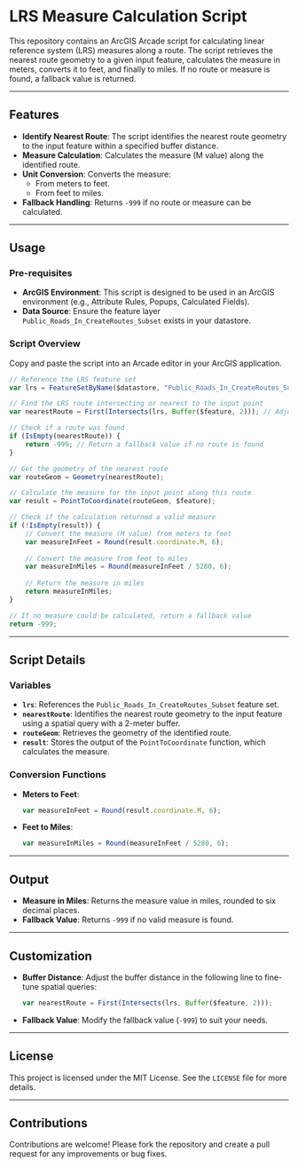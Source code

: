 # LRS Measure Calculation Script

This repository contains an ArcGIS Arcade script for calculating linear reference system (LRS) measures along a route. The script retrieves the nearest route geometry to a given input feature, calculates the measure in meters, converts it to feet, and finally to miles. If no route or measure is found, a fallback value is returned.

---

## Features
- **Identify Nearest Route**: The script identifies the nearest route geometry to the input feature within a specified buffer distance.
- **Measure Calculation**: Calculates the measure (M value) along the identified route.
- **Unit Conversion**: Converts the measure:
  - From meters to feet.
  - From feet to miles.
- **Fallback Handling**: Returns `-999` if no route or measure can be calculated.

---

## Usage

### Pre-requisites
- **ArcGIS Environment**: This script is designed to be used in an ArcGIS environment (e.g., Attribute Rules, Popups, Calculated Fields).
- **Data Source**: Ensure the feature layer `Public_Roads_In_CreateRoutes_Subset` exists in your datastore.

### Script Overview
Copy and paste the script into an Arcade editor in your ArcGIS application.

```javascript
// Reference the LRS feature set
var lrs = FeatureSetByName($datastore, "Public_Roads_In_CreateRoutes_Subset");

// Find the LRS route intersecting or nearest to the input point
var nearestRoute = First(Intersects(lrs, Buffer($feature, 2))); // Adjust buffer distance if necessary

// Check if a route was found
if (IsEmpty(nearestRoute)) {
    return -999; // Return a fallback value if no route is found
}

// Get the geometry of the nearest route
var routeGeom = Geometry(nearestRoute);

// Calculate the measure for the input point along this route
var result = PointToCoordinate(routeGeom, $feature);

// Check if the calculation returned a valid measure
if (!IsEmpty(result)) {
    // Convert the measure (M value) from meters to feet
    var measureInFeet = Round(result.coordinate.M, 6);
    
    // Convert the measure from feet to miles
    var measureInMiles = Round(measureInFeet / 5280, 6);
    
    // Return the measure in miles
    return measureInMiles;
}

// If no measure could be calculated, return a fallback value
return -999;
```

---

## Script Details

### Variables
- **`lrs`**: References the `Public_Roads_In_CreateRoutes_Subset` feature set.
- **`nearestRoute`**: Identifies the nearest route geometry to the input feature using a spatial query with a 2-meter buffer.
- **`routeGeom`**: Retrieves the geometry of the identified route.
- **`result`**: Stores the output of the `PointToCoordinate` function, which calculates the measure.

### Conversion Functions
- **Meters to Feet**:
  ```javascript
  var measureInFeet = Round(result.coordinate.M, 6);
  ```
- **Feet to Miles**:
  ```javascript
  var measureInMiles = Round(measureInFeet / 5280, 6);
  ```

---

## Output
- **Measure in Miles**: Returns the measure value in miles, rounded to six decimal places.
- **Fallback Value**: Returns `-999` if no valid measure is found.

---

## Customization
- **Buffer Distance**: Adjust the buffer distance in the following line to fine-tune spatial queries:
  ```javascript
  var nearestRoute = First(Intersects(lrs, Buffer($feature, 2)));
  ```
- **Fallback Value**: Modify the fallback value (`-999`) to suit your needs.

---

## License
This project is licensed under the MIT License. See the `LICENSE` file for more details.

---

## Contributions
Contributions are welcome! Please fork the repository and create a pull request for any improvements or bug fixes.
